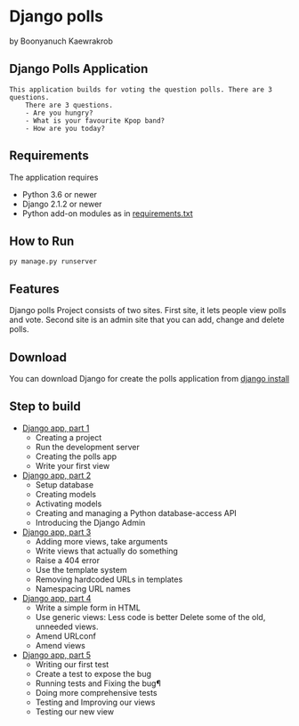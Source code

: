 # Django polls
by Boonyanuch Kaewrakrob

## Django Polls Application
    This application builds for voting the question polls. There are 3 questions.
        There are 3 questions.
        - Are you hungry?
        - What is your favourite Kpop band?
        - How are you today?

 ## Requirements

 The application requires
 * Python 3.6 or newer
 * Django 2.1.2 or newer
 * Python add-on modules as in [requirements.txt](requirements.txt)

 ## How to Run

    py manage.py runserver
    
## Features
Django polls Project consists of two sites. First site, it lets people view polls and vote. Second site is an admin site that you can add, change and delete polls.

## Download
You can download Django for create the polls application from [django install](https://www.djangoproject.com/download/)

## Step to build
- [Django app, part 1](https://docs.djangoproject.com/en/2.2/intro/tutorial01/)
    - Creating a project
    - Run the development server
    - Creating the polls app
    - Write your first view
- [Django app, part 2](https://docs.djangoproject.com/en/2.2/intro/tutorial02/)
    - Setup database
    - Creating models
    - Activating models
    - Creating and managing a Python database-access API
    - Introducing the Django Admin
- [Django app, part 3](https://docs.djangoproject.com/en/2.2/intro/tutorial03/)
    - Adding more views, take arguments
    - Write views that actually do something
    - Raise a 404 error
    - Use the template system
    - Removing hardcoded URLs in templates
    - Namespacing URL names
- [Django app, part 4](https://docs.djangoproject.com/en/2.2/intro/tutorial04/)
    - Write a simple form in HTML
    - Use generic views: Less code is better
        Delete some of the old, unneeded views.
    - Amend URLconf
    - Amend views
- [Django app, part 5](https://docs.djangoproject.com/en/2.2/intro/tutorial05/)
    - Writing our first test
    - Create a test to expose the bug
    - Running tests and Fixing the bug¶
    - Doing more comprehensive tests
    - Testing and Improving our views
    - Testing our new view
